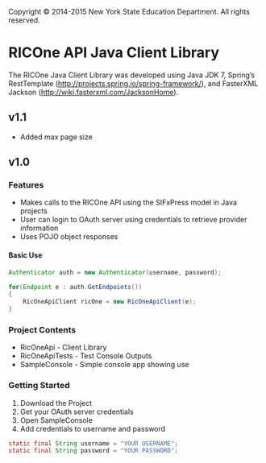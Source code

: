 
Copyright © 2014-2015 New York State Education Department. All rights reserved.

# RICOne API Java Client Library
The RICOne Java Client Library was developed using Java JDK 7, Spring’s RestTemplate
(http://projects.spring.io/spring-framework/), and FasterXML Jackson (http://wiki.fasterxml.com/JacksonHome).


## v1.1
* Added max page size

## v1.0

### Features
* Makes calls to the RICOne API using the SIFxPress model in Java projects
* User can login to OAuth server using credentials to retrieve provider information
* Uses POJO object responses

#### Basic Use
```java
Authenticator auth = new Authenticator(username, password);

for(Endpoint e : auth.GetEndpoints())
{
	RicOneApiClient ricOne = new RicOneApiClient(e);
}
```

### Project Contents
* RicOneApi - Client Library
* RicOneApiTests - Test Console Outputs
* SampleConsole - Simple console app showing use

### Getting Started
1. Download the Project
2. Get your OAuth server credentials
3. Open SampleConsole
4. Add credentials to username and password
```java
static final String username = "YOUR USERNAME";
static final String password = "YOUR PASSWORD";
```
